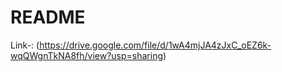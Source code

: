 # README
Link-: (https://drive.google.com/file/d/1wA4mjJA4zJxC_oEZ6k-wqQWgnTkNA8fh/view?usp=sharing)
